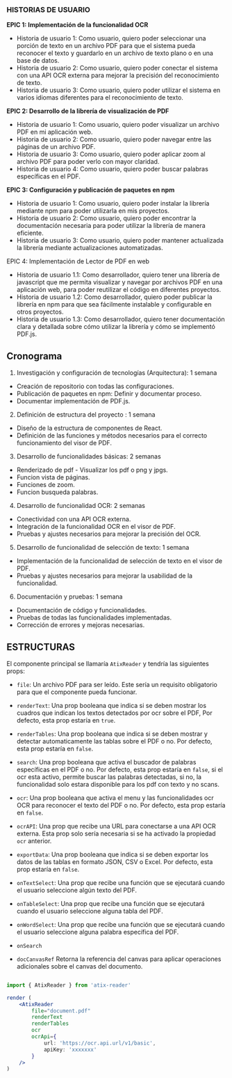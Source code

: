 ### HISTORIAS DE USUARIO

**EPIC 1: Implementación de la funcionalidad OCR**

-   Historia de usuario 1: Como usuario, quiero poder seleccionar una porción de texto en un archivo PDF para que el sistema pueda reconocer el texto y guardarlo en un archivo de texto plano o en una base de datos.
-   Historia de usuario 2: Como usuario, quiero poder conectar el sistema con una API OCR externa para mejorar la precisión del reconocimiento de texto.
-   Historia de usuario 3: Como usuario, quiero poder utilizar el sistema en varios idiomas diferentes para el reconocimiento de texto.

**EPIC 2: Desarrollo de la librería de visualización de PDF**

-   Historia de usuario 1: Como usuario, quiero poder visualizar un archivo PDF en mi aplicación web.
-   Historia de usuario 2: Como usuario, quiero poder navegar entre las páginas de un archivo PDF.
-   Historia de usuario 3: Como usuario, quiero poder aplicar zoom al archivo PDF para poder verlo con mayor claridad.
- Historia de usuario 4: Como usuario, quiero poder buscar palabras específicas en el PDF.

**EPIC 3: Configuración y publicación de paquetes en npm**

-   Historia de usuario 1: Como usuario, quiero poder instalar la librería mediante npm para poder utilizarla en mis proyectos.
-   Historia de usuario 2: Como usuario, quiero poder encontrar la documentación necesaria para poder utilizar la librería de manera eficiente.
-   Historia de usuario 3: Como usuario, quiero poder mantener actualizada la librería mediante actualizaciones automatizadas.

EPIC 4: Implementación de Lector de PDF en web

-   Historia de usuario 1.1: Como desarrollador, quiero tener una librería de javascript que me permita visualizar y navegar por archivos PDF en una aplicación web, para poder reutilizar el código en diferentes proyectos.
-   Historia de usuario 1.2: Como desarrollador, quiero poder publicar la librería en npm para que sea fácilmente instalable y configurable en otros proyectos. 
-   Historia de usuario 1.3: Como desarrollador, quiero tener documentación clara y detallada sobre cómo utilizar la librería y cómo se implementó PDF.js. 

## Cronograma

1.  Investigación y configuración de tecnologías (Arquitectura): 1 semana

-   Creación de repositorio con todas las configuraciones.
-   Publicación de paquetes en npm: Definir y documentar proceso.
-   Documentar implementación de PDF.js.

2.  Definición de estructura del proyecto : 1 semana

-   Diseño de la estructura de componentes de React.
-   Definición de las funciones y métodos necesarios para el correcto funcionamiento del visor de PDF.

3.  Desarrollo de funcionalidades básicas: 2 semanas

-   Renderizado de pdf - Visualizar los pdf o png y jpgs.
-   Funcion vista de páginas.
-   Funciones de zoom.
-   Funcion busqueda palabras.

4.  Desarrollo de funcionalidad OCR: 2 semanas

-   Conectividad con una API OCR externa.
-   Integración de la funcionalidad OCR en el visor de PDF.
-   Pruebas y ajustes necesarios para mejorar la precisión del OCR.

5.  Desarrollo de funcionalidad de selección de texto: 1 semana

-   Implementación de la funcionalidad de selección de texto en el visor de PDF.
-   Pruebas y ajustes necesarios para mejorar la usabilidad de la funcionalidad.

6.  Documentación y pruebas: 1 semana

-   Documentación de código y funcionalidades.
-   Pruebas de todas las funcionalidades implementadas.
-   Corrección de errores y mejoras necesarias.

## ESTRUCTURAS

El componente principal se llamaría `AtixReader` y tendría las siguientes props:

-   `file`: Un archivo PDF para ser leído. Este sería un requisito obligatorio para que el componente pueda funcionar.
    
-   `renderText`: Una prop booleana que indica si se deben mostrar los cuadros que indican los textos detectados por ocr sobre el PDF,  Por defecto, esta prop estaría en `true`.
    
-   `renderTables`: Una prop booleana que indica si se deben mostrar y detectar automaticamente las tablas sobre el PDF o no. Por defecto, esta prop estaría en `false`.
    
-   `search`: Una prop booleana que activa el buscador de palabras específicas en el PDF o no. Por defecto, esta prop estaría en `false`, si el ocr esta activo, permite buscar las palabras detectadas, si no, la funcionalidad solo estara disponible para los pdf con texto y no scans.
    
-   `ocr`: Una prop booleana que activa el menu y las funcionalidades ocr OCR para reconocer el texto del PDF o no. Por defecto, esta prop estaría en `false`.
    
-   `ocrAPI`: Una prop que recibe una URL para conectarse a una API OCR externa. Esta prop solo sería necesaria si se ha activado la propiedad `ocr` anterior.
    
-   `exportData`: Una prop booleana que indica si se deben exportar los datos de las tablas en formato JSON, CSV o Excel. Por defecto, esta prop estaría en `false`.
    
-   `onTextSelect`: Una prop que recibe una función que se ejecutará cuando el usuario seleccione algún texto del PDF.
    
-   `onTableSelect`: Una prop que recibe una función que se ejecutará cuando el usuario seleccione alguna tabla del PDF.
    
-   `onWordSelect`: Una prop que recibe una función que se ejecutará cuando el usuario seleccione alguna palabra específica del PDF.

- `onSearch`
- `docCanvasRef`  Retorna la referencia del canvas para aplicar operaciones adicionales sobre el canvas del documento.
    

```jsx

import { AtixReader } from 'atix-reader'

render (
	<AtixReader 
		file="document.pdf" 
		renderText
		renderTables
		ocr
		ocrApi={
			url: 'https://ocr.api.url/v1/basic',
			apiKey: 'xxxxxxx'
		}
	/>
)

```
